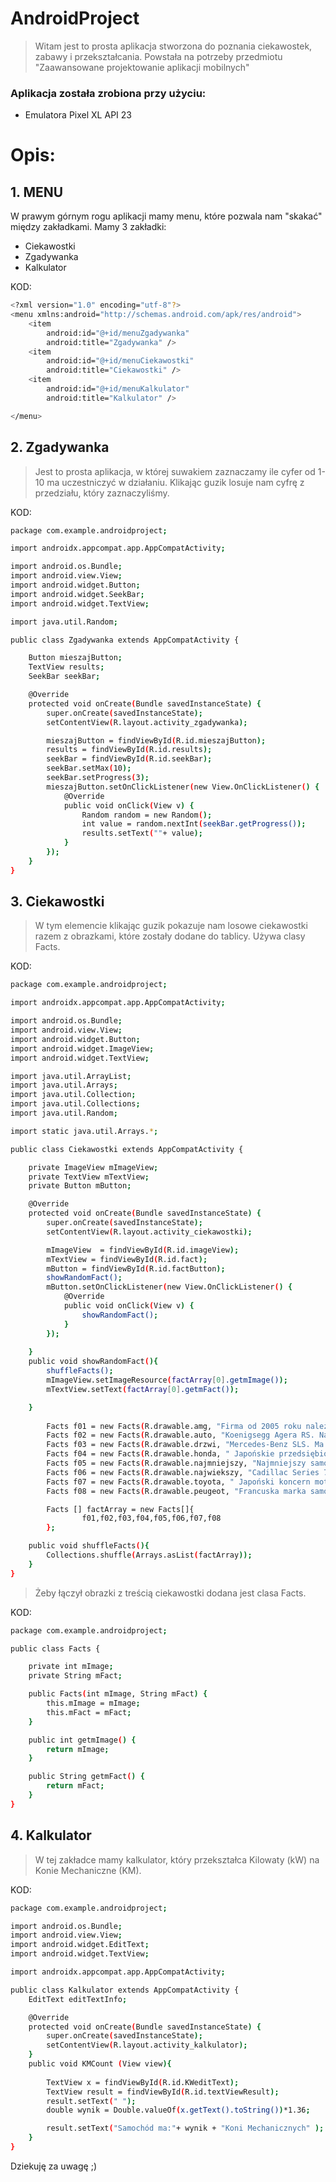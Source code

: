 # AndroidProject
 >Witam jest to prosta aplikacja stworzona do poznania ciekawostek, 
>zabawy i przekształcania.
>Powstała na potrzeby przedmiotu 
>"Zaawansowane projektowanie aplikacji mobilnych"

### Aplikacja została zrobiona przy użyciu:
- Emulatora Pixel XL API 23

# Opis:

## 1. MENU

W prawym górnym rogu aplikacji mamy menu, które pozwala nam "skakać" między zakładkami.
Mamy 3 zakładki:
- Ciekawostki
- Zgadywanka
- Kalkulator
 
KOD:
```sh
<?xml version="1.0" encoding="utf-8"?>
<menu xmlns:android="http://schemas.android.com/apk/res/android">
    <item
        android:id="@+id/menuZgadywanka"
        android:title="Zgadywanka" />
    <item
        android:id="@+id/menuCiekawostki"
        android:title="Ciekawostki" />
    <item
        android:id="@+id/menuKalkulator"
        android:title="Kalkulator" />

</menu>
```

## 2. Zgadywanka

>Jest to prosta aplikacja, 
>w której suwakiem zaznaczamy 
>ile cyfer od 1-10 ma uczestniczyć w działaniu. 
>Klikając guzik losuje nam cyfrę z przedziału, 
>który zaznaczyliśmy.

KOD:
```sh
package com.example.androidproject;

import androidx.appcompat.app.AppCompatActivity;

import android.os.Bundle;
import android.view.View;
import android.widget.Button;
import android.widget.SeekBar;
import android.widget.TextView;

import java.util.Random;

public class Zgadywanka extends AppCompatActivity {

    Button mieszajButton;
    TextView results;
    SeekBar seekBar;

    @Override
    protected void onCreate(Bundle savedInstanceState) {
        super.onCreate(savedInstanceState);
        setContentView(R.layout.activity_zgadywanka);

        mieszajButton = findViewById(R.id.mieszajButton);
        results = findViewById(R.id.results);
        seekBar = findViewById(R.id.seekBar);
        seekBar.setMax(10);
        seekBar.setProgress(3);
        mieszajButton.setOnClickListener(new View.OnClickListener() {
            @Override
            public void onClick(View v) {
                Random random = new Random();
                int value = random.nextInt(seekBar.getProgress());
                results.setText(""+ value);
            }
        });
    }
}
```

## 3. Ciekawostki
>W tym elemencie klikając guzik pokazuje nam losowe ciekawostki
>razem z obrazkami, 
>które zostały dodane do tablicy. 
>Używa clasy Facts.

KOD:
```sh
package com.example.androidproject;

import androidx.appcompat.app.AppCompatActivity;

import android.os.Bundle;
import android.view.View;
import android.widget.Button;
import android.widget.ImageView;
import android.widget.TextView;

import java.util.ArrayList;
import java.util.Arrays;
import java.util.Collection;
import java.util.Collections;
import java.util.Random;

import static java.util.Arrays.*;

public class Ciekawostki extends AppCompatActivity {

    private ImageView mImageView;
    private TextView mTextView;
    private Button mButton;

    @Override
    protected void onCreate(Bundle savedInstanceState) {
        super.onCreate(savedInstanceState);
        setContentView(R.layout.activity_ciekawostki);

        mImageView  = findViewById(R.id.imageView);
        mTextView = findViewById(R.id.fact);
        mButton = findViewById(R.id.factButton);
        showRandomFact();
        mButton.setOnClickListener(new View.OnClickListener() {
            @Override
            public void onClick(View v) {
                showRandomFact();
            }
        });
        
    }
    public void showRandomFact(){
        shuffleFacts();
        mImageView.setImageResource(factArray[0].getmImage());
        mTextView.setText(factArray[0].getmFact());

    }
    
        Facts f01 = new Facts(R.drawable.amg, "Firma od 2005 roku należąca w całości do grupy Daimler AG, zajmująca się produkcją samochodów sportowych. Siedziba mieści się w Affalterbach, niedaleko Stuttgartu w Niemczech. Roczna sprzedaż (2015) wynosi 70 000 pojazdów");
        Facts f02 = new Facts(R.drawable.auto, "Koenigsegg Agera RS. Najszybszy seryjny samochód na świecie. Podczas przejazdów osiągnięto maksymalnie 457,9 km/h. Silnik: V8, 5,0 l, 1115 KM. V-max: 457,2 km/h ");
        Facts f03 = new Facts(R.drawable.drzwi, "Mercedes-Benz SLS. Ma najbardziej kontrowersyjne drzwi na świecie");
        Facts f04 = new Facts(R.drawable.honda, " Japońskie przedsiębiorstwo branży motoryzacyjnej produkujące samochody, motocykle, skutery, samoloty, silniki, roboty oraz różnego rodzaju maszyny. Największy na świecie producent silników.");
        Facts f05 = new Facts(R.drawable.najmniejszy, "Najmniejszy samochód świata.Waży 59 kg, ma trzy koła i jedne drzwi, rozpędza się do 80 km na godzinę - to Peel");
        Facts f06 = new Facts(R.drawable.najwiekszy, "Cadillac Series 75. Model ten mierzył bowiem aż 6405 mm długości. Co ciekawe, najdłuższym obecnie produkowanym autem na świecie jest Maybach 62 z nadwoziem o długości 6165 mm.");
        Facts f07 = new Facts(R.drawable.toyota, " Japoński koncern motoryzacyjny utworzony w 1937 roku.");
        Facts f08 = new Facts(R.drawable.peugeot, "Francuska marka samochodów osobowych i dostawczych, a także rowerów, motocykli i skuterów, powstała w 1810 roku. Współtworzy koncern PSA.");

        Facts [] factArray = new Facts[]{
                f01,f02,f03,f04,f05,f06,f07,f08
        };

    public void shuffleFacts(){
        Collections.shuffle(Arrays.asList(factArray));
    }
}
```
>Żeby łączył obrazki z 
>treścią ciekawostki 
>dodana jest clasa Facts.

KOD:
```sh
package com.example.androidproject;

public class Facts {

    private int mImage;
    private String mFact;

    public Facts(int mImage, String mFact) {
        this.mImage = mImage;
        this.mFact = mFact;
    }

    public int getmImage() {
        return mImage;
    }

    public String getmFact() {
        return mFact;
    }
}
```

## 4. Kalkulator
>W tej zakładce mamy kalkulator, 
>który przekształca 
>Kilowaty (kW) na Konie Mechaniczne (KM).


KOD:

```sh
package com.example.androidproject;

import android.os.Bundle;
import android.view.View;
import android.widget.EditText;
import android.widget.TextView;

import androidx.appcompat.app.AppCompatActivity;

public class Kalkulator extends AppCompatActivity {
    EditText editTextInfo;

    @Override
    protected void onCreate(Bundle savedInstanceState) {
        super.onCreate(savedInstanceState);
        setContentView(R.layout.activity_kalkulator);
    }
    public void KMCount (View view){
    
        TextView x = findViewById(R.id.KWeditText);
        TextView result = findViewById(R.id.textViewResult);
        result.setText(" ");
        double wynik = Double.valueOf(x.getText().toString())*1.36;

        result.setText("Samochód ma:"+ wynik + "Koni Mechanicznych" );
    }
}
```
Dziekuję za uwagę ;) 
